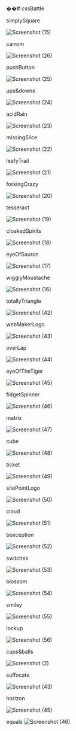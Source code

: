 ��# cssBattle

simplySquare

![Screenshot (15)](https://user-images.githubusercontent.com/75390608/112807112-34bdce00-9080-11eb-9f50-e46f6df4a2e1.png)

carrom

![Screenshot (26)](https://user-images.githubusercontent.com/75390608/112807272-5f0f8b80-9080-11eb-8cb7-27c3d35c3a46.png)

pushButton

![Screenshot (25)](https://user-images.githubusercontent.com/75390608/112807513-aa299e80-9080-11eb-8449-396a44ae5ee4.png)

ups&downs

![Screenshot (24)](https://user-images.githubusercontent.com/75390608/112807588-c0cff580-9080-11eb-9a9c-399ccea7f674.png)

acidRain

![Screenshot (23)](https://user-images.githubusercontent.com/75390608/112807643-cfb6a800-9080-11eb-88ef-f30ec1317d69.png)

missingSlice

![Screenshot (22)](https://user-images.githubusercontent.com/75390608/112807693-de9d5a80-9080-11eb-8130-4e29e3166949.png)

leafyTrail

![Screenshot (21)](https://user-images.githubusercontent.com/75390608/112807890-14424380-9081-11eb-9d5d-8e1adc87a2c0.png)

forkingCrazy

![Screenshot (20)](https://user-images.githubusercontent.com/75390608/112807931-1dcbab80-9081-11eb-84b1-0bd302cc9674.png)

tesseract

![Screenshot (19)](https://user-images.githubusercontent.com/75390608/112807959-27edaa00-9081-11eb-9a21-a45674ceb824.png)

cloakedSpirits

![Screenshot (18)](https://user-images.githubusercontent.com/75390608/112808404-9e8aa780-9081-11eb-879a-a55036f0081c.png)

eyeOfSauron

![Screenshot (17)](https://user-images.githubusercontent.com/75390608/112808025-3b991080-9081-11eb-896c-f2778989b10f.png)

wigglyMoustache

![Screenshot (16)](https://user-images.githubusercontent.com/75390608/112808464-a9ddd300-9081-11eb-878b-ef72b260b07d.png)

totallyTriangle

![Screenshot (42)](https://user-images.githubusercontent.com/75390608/112809730-faa1fb80-9082-11eb-8d9a-de94eaea78ed.png)

webMakerLogo

![Screenshot (43)](https://user-images.githubusercontent.com/75390608/112809896-3341d500-9083-11eb-929f-edacaafa00a7.png)

overLap

![Screenshot (44)](https://user-images.githubusercontent.com/75390608/112809952-3dfc6a00-9083-11eb-8297-2da9559f9e6a.png)

eyeOfTheTiger

![Screenshot (45)](https://user-images.githubusercontent.com/75390608/112809999-4b195900-9083-11eb-918b-b8bc26fd059d.png)

fidgetSpinner

![Screenshot (46)](https://user-images.githubusercontent.com/75390608/112810068-5a98a200-9083-11eb-966a-7c2f17458b37.png)

matrix

![Screenshot (47)](https://user-images.githubusercontent.com/75390608/112810107-64baa080-9083-11eb-8f85-d162ceb7f442.png)

cube

![Screenshot (48)](https://user-images.githubusercontent.com/75390608/112810268-8451c900-9083-11eb-9bd5-ed79a2e928f1.png)

ticket

![Screenshot (49)](https://user-images.githubusercontent.com/75390608/112810316-903d8b00-9083-11eb-88e8-ad3c1885d248.png)

sitePointLogo

![Screenshot (50)](https://user-images.githubusercontent.com/75390608/112810437-b105e080-9083-11eb-941d-362d841027f6.png)

cloud

![Screenshot (51)](https://user-images.githubusercontent.com/75390608/112810476-bcf1a280-9083-11eb-80c4-e0f467d02e31.png)

boxception

![Screenshot (52)](https://user-images.githubusercontent.com/75390608/112810512-c5e27400-9083-11eb-94fe-bab4cf4f8f5e.png)

switches

![Screenshot (53)](https://user-images.githubusercontent.com/75390608/112810669-ef9b9b00-9083-11eb-854f-cefd1464fba6.png)

blossom

![Screenshot (54)](https://user-images.githubusercontent.com/75390608/112810681-f1fdf500-9083-11eb-8d8b-9107828689fa.png)

smiley

![Screenshot (55)](https://user-images.githubusercontent.com/75390608/112810708-faeec680-9083-11eb-8835-ce7e1b845ed2.png)

lockup

![Screenshot (56)](https://user-images.githubusercontent.com/75390608/112810694-f75b3f80-9083-11eb-9136-b8f6ea86d4b3.png)

cups&balls

![Screenshot (2)](https://user-images.githubusercontent.com/75390608/112804313-f1ae2b80-907c-11eb-9fba-952080941467.png)

suffocate

![Screenshot (43)](https://user-images.githubusercontent.com/75390608/112946958-d7d51d00-913e-11eb-9177-b4de0a136935.png)

horizon

![Screenshot (45)](https://user-images.githubusercontent.com/75390608/112948991-6480da80-9141-11eb-96b6-3cc33f842b93.png)

equals
![Screenshot (46)](https://user-images.githubusercontent.com/75390608/113101409-5b594180-9205-11eb-9832-5aba0b3edb09.png)

